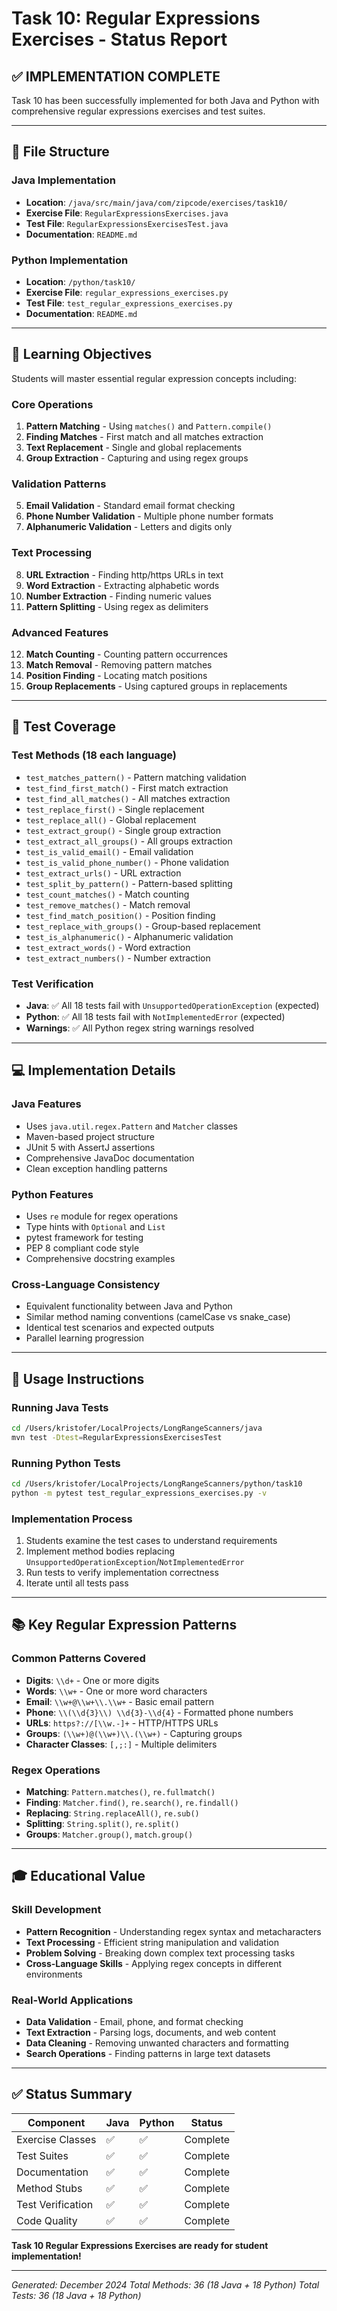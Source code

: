 # Task 10: Regular Expressions Exercises - Status Report

## ✅ **IMPLEMENTATION COMPLETE**

Task 10 has been successfully implemented for both Java and Python with comprehensive regular expressions exercises and test suites.

---

## 📁 **File Structure**

### Java Implementation
- **Location**: `/java/src/main/java/com/zipcode/exercises/task10/`
- **Exercise File**: `RegularExpressionsExercises.java`
- **Test File**: `RegularExpressionsExercisesTest.java` 
- **Documentation**: `README.md`

### Python Implementation  
- **Location**: `/python/task10/`
- **Exercise File**: `regular_expressions_exercises.py`
- **Test File**: `test_regular_expressions_exercises.py`
- **Documentation**: `README.md`

---

## 🎯 **Learning Objectives**

Students will master essential regular expression concepts including:

### **Core Operations**
1. **Pattern Matching** - Using `matches()` and `Pattern.compile()`
2. **Finding Matches** - First match and all matches extraction
3. **Text Replacement** - Single and global replacements
4. **Group Extraction** - Capturing and using regex groups

### **Validation Patterns**
5. **Email Validation** - Standard email format checking
6. **Phone Number Validation** - Multiple phone number formats
7. **Alphanumeric Validation** - Letters and digits only

### **Text Processing**
8. **URL Extraction** - Finding http/https URLs in text
9. **Word Extraction** - Extracting alphabetic words
10. **Number Extraction** - Finding numeric values
11. **Pattern Splitting** - Using regex as delimiters

### **Advanced Features**
12. **Match Counting** - Counting pattern occurrences
13. **Match Removal** - Removing pattern matches
14. **Position Finding** - Locating match positions
15. **Group Replacements** - Using captured groups in replacements

---

## 🧪 **Test Coverage**

### **Test Methods (18 each language)**
- `test_matches_pattern()` - Pattern matching validation
- `test_find_first_match()` - First match extraction
- `test_find_all_matches()` - All matches extraction
- `test_replace_first()` - Single replacement
- `test_replace_all()` - Global replacement
- `test_extract_group()` - Single group extraction
- `test_extract_all_groups()` - All groups extraction
- `test_is_valid_email()` - Email validation
- `test_is_valid_phone_number()` - Phone validation
- `test_extract_urls()` - URL extraction
- `test_split_by_pattern()` - Pattern-based splitting
- `test_count_matches()` - Match counting
- `test_remove_matches()` - Match removal
- `test_find_match_position()` - Position finding
- `test_replace_with_groups()` - Group-based replacement
- `test_is_alphanumeric()` - Alphanumeric validation
- `test_extract_words()` - Word extraction
- `test_extract_numbers()` - Number extraction

### **Test Verification**
- **Java**: ✅ All 18 tests fail with `UnsupportedOperationException` (expected)
- **Python**: ✅ All 18 tests fail with `NotImplementedError` (expected)
- **Warnings**: ✅ All Python regex string warnings resolved

---

## 💻 **Implementation Details**

### **Java Features**
- Uses `java.util.regex.Pattern` and `Matcher` classes
- Maven-based project structure
- JUnit 5 with AssertJ assertions
- Comprehensive JavaDoc documentation
- Clean exception handling patterns

### **Python Features**  
- Uses `re` module for regex operations
- Type hints with `Optional` and `List`
- pytest framework for testing
- PEP 8 compliant code style
- Comprehensive docstring examples

### **Cross-Language Consistency**
- Equivalent functionality between Java and Python
- Similar method naming conventions (camelCase vs snake_case)
- Identical test scenarios and expected outputs
- Parallel learning progression

---

## 🚀 **Usage Instructions**

### **Running Java Tests**
```bash
cd /Users/kristofer/LocalProjects/LongRangeScanners/java
mvn test -Dtest=RegularExpressionsExercisesTest
```

### **Running Python Tests**
```bash
cd /Users/kristofer/LocalProjects/LongRangeScanners/python/task10
python -m pytest test_regular_expressions_exercises.py -v
```

### **Implementation Process**
1. Students examine the test cases to understand requirements
2. Implement method bodies replacing `UnsupportedOperationException`/`NotImplementedError`
3. Run tests to verify implementation correctness
4. Iterate until all tests pass

---

## 📚 **Key Regular Expression Patterns**

### **Common Patterns Covered**
- **Digits**: `\\d+` - One or more digits
- **Words**: `\\w+` - One or more word characters
- **Email**: `\\w+@\\w+\\.\\w+` - Basic email pattern
- **Phone**: `\\(\\d{3}\\) \\d{3}-\\d{4}` - Formatted phone numbers
- **URLs**: `https?://[\\w.-]+` - HTTP/HTTPS URLs
- **Groups**: `(\\w+)@(\\w+)\\.(\\w+)` - Capturing groups
- **Character Classes**: `[,;:]` - Multiple delimiters

### **Regex Operations**
- **Matching**: `Pattern.matches()`, `re.fullmatch()`
- **Finding**: `Matcher.find()`, `re.search()`, `re.findall()`
- **Replacing**: `String.replaceAll()`, `re.sub()`
- **Splitting**: `String.split()`, `re.split()`
- **Groups**: `Matcher.group()`, `match.group()`

---

## 🎓 **Educational Value**

### **Skill Development**
- **Pattern Recognition** - Understanding regex syntax and metacharacters
- **Text Processing** - Efficient string manipulation and validation
- **Problem Solving** - Breaking down complex text processing tasks
- **Cross-Language Skills** - Applying regex concepts in different environments

### **Real-World Applications**
- **Data Validation** - Email, phone, and format checking
- **Text Extraction** - Parsing logs, documents, and web content
- **Data Cleaning** - Removing unwanted characters and formatting
- **Search Operations** - Finding patterns in large text datasets

---

## ✅ **Status Summary**

| Component | Java | Python | Status |
|-----------|------|--------|---------|
| Exercise Classes | ✅ | ✅ | Complete |
| Test Suites | ✅ | ✅ | Complete |
| Documentation | ✅ | ✅ | Complete |
| Method Stubs | ✅ | ✅ | Complete |
| Test Verification | ✅ | ✅ | Complete |
| Code Quality | ✅ | ✅ | Complete |

**Task 10 Regular Expressions Exercises are ready for student implementation!**

---

*Generated: December 2024*
*Total Methods: 36 (18 Java + 18 Python)*
*Total Tests: 36 (18 Java + 18 Python)*
